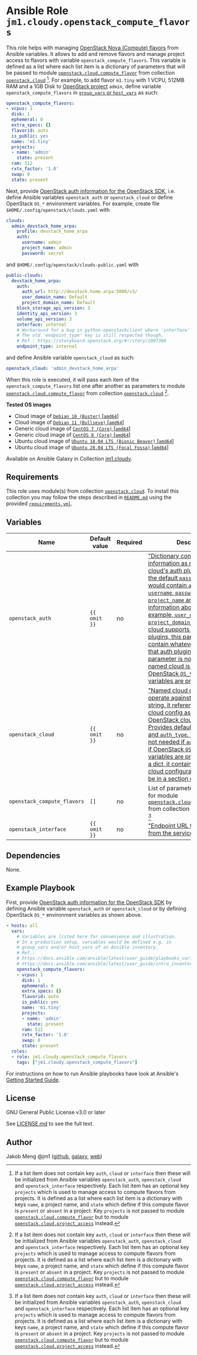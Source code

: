 # Ansible Role `jm1.cloudy.openstack_compute_flavors`

This role helps with managing [OpenStack Nova (Compute) flavors][openstack-nova-flavors] from Ansible variables. It
allows to add and remove flavors and manage project access to flavors with variable `openstack_compute_flavors`. This
variable is defined as a list where each list item is a dictionary of parameters that will be passed to module
[`openstack.cloud.compute_flavor`][openstack-cloud-compute-flavor] from collection [`openstack.cloud`][
galaxy-openstack-cloud] [^openstack-compute-flavors-parameter]. For example, to add flavor `m1.tiny` with 1 VCPU, 512MB
RAM and a 1GB Disk to [OpenStack project][openstack-ops-guide-projects-users] `admin`, define variable
`openstack_compute_flavors` in [`group_vars` or `host_vars`][ansible-inventory] as such:

```yml
openstack_compute_flavors:
- vcpus: 1
  disk: 1
  ephemeral: 0
  extra_specs: {}
  flavorid: auto
  is_public: yes
  name: 'm1.tiny'
  projects:
  - name: 'admin'
    state: present
  ram: 512
  rxtx_factor: '1.0'
  swap: 0
  state: present
```

Next, provide [OpenStack auth information for the OpenStack SDK][openstacksdk-config], i.e. define Ansible variables
`openstack_auth` or `openstack_cloud` or define OpenStack `OS_*` environment variables. For example, create file
`$HOME/.config/openstack/clouds.yaml` with

```yml
clouds:
  admin_devstack_home_arpa:
    profile: devstack_home_arpa
    auth:
      username: admin
      project_name: admin
      password: secret
```

and `$HOME/.config/openstack/clouds-public.yaml` with

```yml
public-clouds:
  devstack_home_arpa:
    auth:
      auth_url: http://devstack.home.arpa:5000/v3/
      user_domain_name: Default
      project_domain_name: Default
    block_storage_api_version: 3
    identity_api_version: 3
    volume_api_version: 3
    interface: internal
    # Workaround for a bug in python-openstackclient where 'interface' key is ignored.
    # The old 'endpoint_type' key is still respected though.
    # Ref.: https://storyboard.openstack.org/#!/story/2007380
    endpoint_type: internal
```

and define Ansible variable `openstack_cloud` as such:

```yml
openstack_cloud: 'admin_devstack_home_arpa'
```

When this role is executed, it will pass each item of the `openstack_compute_flavors` list one after another as
parameters to module [`openstack.cloud.compute_flavor`][openstack-cloud-compute-flavor] from collection
[`openstack.cloud`][galaxy-openstack-cloud] [^openstack-compute-flavors-parameter].

[ansible-inventory]: https://docs.ansible.com/ansible/latest/user_guide/intro_inventory.html
[galaxy-openstack-cloud]: https://galaxy.ansible.com/openstack/cloud
[openstack-cloud-compute-flavor]: https://docs.ansible.com/ansible/latest/collections/openstack/cloud/compute_flavor_module.html
[openstack-nova-flavors]: https://docs.openstack.org/nova/latest/admin/flavors.html
[openstack-ops-guide-projects-users]: https://docs.openstack.org/operations-guide/ops-projects-users.html
[openstack-cloud-project-access]: https://docs.ansible.com/ansible/latest/collections/openstack/cloud/project_access_module.html
[openstacksdk-config]: https://docs.openstack.org/openstacksdk/latest/user/config/configuration.html

**Tested OS images**
- Cloud image of [`Debian 10 (Buster)` \[`amd64`\]](https://cdimage.debian.org/cdimage/openstack/current/)
- Cloud image of [`Debian 11 (Bullseye)` \[`amd64`\]](https://cdimage.debian.org/images/cloud/bullseye/latest/)
- Generic cloud image of [`CentOS 7 (Core)` \[`amd64`\]](https://cloud.centos.org/centos/7/images/)
- Generic cloud image of [`CentOS 8 (Core)` \[`amd64`\]](https://cloud.centos.org/centos/8/x86_64/images/)
- Ubuntu cloud image of [`Ubuntu 18.04 LTS (Bionic Beaver)` \[`amd64`\]](https://cloud-images.ubuntu.com/bionic/current/)
- Ubuntu cloud image of [`Ubuntu 20.04 LTS (Focal Fossa)` \[`amd64`\]](https://cloud-images.ubuntu.com/focal/)

Available on Ansible Galaxy in Collection [jm1.cloudy](https://galaxy.ansible.com/jm1/cloudy).

## Requirements

This role uses module(s) from collection [`openstack.cloud`][galaxy-openstack-cloud]. To install this collection you may
follow the steps described in [`README.md`][jm1-cloudy-readme] using the provided [`requirements.yml`][
jm1-cloudy-requirements].

[jm1-cloudy-readme]: https://github.com/JM1/ansible-collection-jm1-cloudy/blob/master/README.md
[jm1-cloudy-requirements]: https://github.com/JM1/ansible-collection-jm1-cloudy/blob/master/requirements.yml

## Variables

| Name                        | Default value | Required | Description                               |
| --------------------------- | ------------- | -------- | ----------------------------------------- |
| `openstack_auth`            | `{{ omit }}`  | no       | ["Dictionary containing auth information as needed by the cloud's auth plugin strategy. For the default `password` plugin, this would contain `auth_url`, `username`, `password`, `project_name` and any information about domains (for example, `user_domain_name` or `project_domain_name`) if the cloud supports them. For other plugins, this param will need to contain whatever parameters that auth plugin requires. This parameter is not needed if a named cloud is provided or OpenStack `OS_*` environment variables are present"][openstack-cloud-compute-flavor] |
| `openstack_cloud`           | `{{ omit }}`  | no       | ["Named cloud or cloud config to operate against. If cloud is a string, it references a named cloud config as defined in an OpenStack clouds.yaml file. Provides default values for `auth` and `auth_type`. This parameter is not needed if `auth` is provided or if OpenStack `OS_*` environment variables are present. If cloud is a dict, it contains a complete cloud configuration like would be in a section of `clouds.yaml`"][openstack-cloud-compute-flavor] |
| `openstack_compute_flavors` | `[]`          | no       | List of parameter dictionaries for module [`openstack.cloud.compute_flavor`][openstack-cloud-compute-flavor] from collection [`openstack.cloud`][galaxy-openstack-cloud] [^openstack-compute-flavors-parameter] |
| `openstack_interface`       | `{{ omit }}`  | no       | ["Endpoint URL type to fetch from the service catalog"][openstack-cloud-compute-flavor] |

[^openstack-compute-flavors-parameter]: If a list item does not contain key `auth`, `cloud` or `interface` then these
will be initialized from Ansible variables `openstack_auth`, `openstack_cloud` and `openstack_interface` respectively.
Each list item has an optional key `projects` which is used to manage access to compute flavors from projects. It is
defined as a list where each list item is a dictionary with keys `name`, a project name, and `state` which define if
this compute flavor is `present` or `absent` in a project. Key `projects` is not passed to module
[`openstack.cloud.compute_flavor`][openstack-cloud-compute-flavor] but to module [`openstack.cloud.project_access`][
openstack-cloud-project-access] instead.

## Dependencies

None.

## Example Playbook

First, provide [OpenStack auth information for the OpenStack SDK][openstacksdk-config] by defining Ansible variable
`openstack_auth` or `openstack_cloud` or by defining OpenStack `OS_*` environment variables as shown above.

```yml
- hosts: all
  vars:
    # Variables are listed here for convenience and illustration.
    # In a production setup, variables would be defined e.g. in
    # group_vars and/or host_vars of an Ansible inventory.
    # Ref.:
    # https://docs.ansible.com/ansible/latest/user_guide/playbooks_variables.html
    # https://docs.ansible.com/ansible/latest/user_guide/intro_inventory.html
    openstack_compute_flavors:
    - vcpus: 1
      disk: 1
      ephemeral: 0
      extra_specs: {}
      flavorid: auto
      is_public: yes
      name: 'm1.tiny'
      projects:
      - name: 'admin'
        state: present
      ram: 512
      rxtx_factor: '1.0'
      swap: 0
      state: present
  roles:
  - role: jm1.cloudy.openstack_compute_flavors
    tags: ["jm1.cloudy.openstack_compute_flavors"]
```

For instructions on how to run Ansible playbooks have look at Ansible's
[Getting Started Guide](https://docs.ansible.com/ansible/latest/network/getting_started/first_playbook.html).

## License

GNU General Public License v3.0 or later

See [LICENSE.md](../../LICENSE.md) to see the full text.

## Author

Jakob Meng
@jm1 ([github](https://github.com/jm1), [galaxy](https://galaxy.ansible.com/jm1), [web](http://www.jakobmeng.de))
